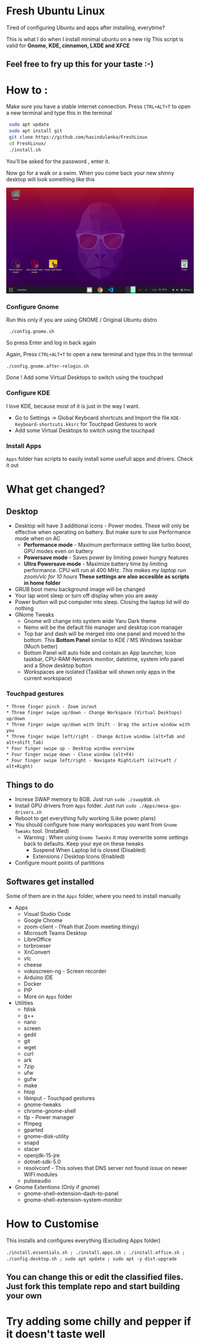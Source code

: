 # Fresh Ubuntu Linux

Tired of configuring Ubuntu and apps after installing, everytime?

This is what I do when I install minimal ubuntu on a new rig
This script is valid for **Gnome, KDE, cinnamon, LXDE and XFCE**

## Feel free to fry up this for your taste :-)

# How to :

Make sure you have a stable internet connection.
Press `CTRL+ALT+T` to open a new terminal and type this in the terminal

```bash
 sudo apt update
 sudo apt install git
 git clone https://github.com/hasindulanka/FreshLinux
 cd FreshLinux/
 ./install.sh
```

You'll be asked for the password , enter it.

Now go for a walk or a swim. When you come back your new shinny desktop will look something like this

![New-Shinny-Desktop](fresh-desktop.png)


### Configure Gnome

Run this only if you are using GNOME / Original Ubuntu distro

```
 ./config.gnome.sh

```

So press Enter and log in back again

Again, Press `CTRL+ALT+T` to open a new terminal and type this in the terminal

`./config.gnome.after-relogin.sh`

Done !
Add some Virtual Desktops to switch using the touchpad  



### Configure KDE

I love KDE, because most of it is just in the way I want.
 - Go to Settings -> Global Keyboard shortcuts and Import the file `KDE-Keyboard-shortcuts.kksrc` for Touchpad Gestures to work
 - Add some Virtual Desktops to switch using the touchpad  


### Install Apps

`Apps` folder has scripts to easily install some usefull apps and drivers. Check it out


# What get changed?

## Desktop
- Desktop will have 3 additional icons - Power modes. These will only be effective when operating on battery. But make sure to use Performance mode when on AC
  - **Performance mode** - Maximum performace setting like turbo boost, GPU modes even on battery
  - **Powersave mode** - Saves power by limiting power hungry features
  - **Ultra Powersave mode** - Maximize battery time by limiting performance. CPU will run at 400 MHz. _This makes my laptop run zoom/vlc for 10 hours_
    **These settings are also accesible as scripts in home folder**
- GRUB boot menu background image will be changed
- Your lap wont sleep or turn off display when you are away
- Power button will put computer into sleep. Closing the laptop lid will do nothing
- GNome Tweaks
    - Gnome will change into system wide Yaru Dark theme
    - Nemo will be the default file manager and desktop icon manager
    - Top bar and dash will be merged into one panel and moved to the bottom. This **Bottom Panel** similar to KDE / MS Windows taskbar (Much better)
    - Bottom Panel will auto hide and contain an App launcher, Icon taskbar, CPU-RAM-Network monitor, datetime, system info panel and a Show desktop button
    - Workspaces are isolated (Taskbar will shown only apps in the current workspace)


### Touchpad gestures

    * Three finger pinch - Zoom in/out
    * Three finger swipe up/down - Change Workspace (Virtual Desktops) up/down
    * Three finger swipe up/down with Shift - Drag the active window with you
    * Three finger swipe left/right - Change Active window (alt+Tab and alt+shift_Tab)
    * Four finger swipe up - Desktop window overview
    * Four finger swipe down - Close window (alt+F4)
    * Four finger swipe left/right - Navigate Right/Left (alt+Left / alt+Right)

## Things to do

- Increse SWAP memory to 8GB. Just run `sudo ./swap8GB.sh`
- Install GPU drivers from `Apps` folder. Just run `sudo ./Apps/mesa-gpu-drivers.sh`
- Reboot to get everything fully working (Like power plans)
- You should configure how many workspaces you want from `Gnome Tweaks` tool. (Installed)
  - Warning : When using `Gnome Tweaks` it may overwrite some settings back to defaults. Keep your eye on these tweaks
    - Suspend When Laptop lid is closed (Disabled)
    - Extensions / Desktop Icons (Enabled)
- Configure mount points of partitions

## Softwares get installed
Some of them are in the `Apps` folder, where you need to install manually

- Apps
  - Visual Studio Code
  - Google Chrome
  - zoom-client - (Yeah that Zoom meeting thingy)
  - Microsoft Teams Desktop
  - LibreOffice
  - torbrowser
  - XnConvert
  - vlc
  - cheese
  - vokoscreen-ng - Screen recorder
  - Arduino IDE
  - Docker
  - PIP
  - More on `Apps` folder
- Utilities
  - fdisk
  - g++
  - nano
  - screen
  - gedit
  - git
  - wget
  - curl
  - ark
  - 7zip
  - ufw
  - gufw
  - make
  - htop
  - libinput - Touchpad gestures
  - gnome-tweaks
  - chrome-gnome-shell
  - tlp - Power manager
  - ffmpeg
  - gparted
  - gnome-disk-utility
  - snapd
  - stacer
  - openjdk-15-jre
  - dotnet-sdk-5.0
  - resolvconf - This solves that DNS server not found issue on newer WIFI modules
  - pulseaudio
- Gnome Extentions (Only if gnome)
  - gnome-shell-extension-dash-to-panel
  - gnome-shell-extension-system-monitor

# How to Customise

This installs and configures everything (Excluding Apps folder)

` ./install.essentials.sh ; ./install.apps.sh ; ./install.office.sh ; ./config.desktop.sh ; sudo apt update ; sudo apt -y dist-upgrade `
## You can change this or edit the classified files. Just fork this template repo and start building your own

# Try adding some chilly and pepper if it doesn't taste well
